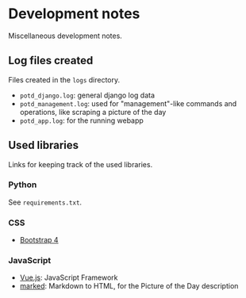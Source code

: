 # Development notes

Miscellaneous development notes.

## Log files created

Files created in the `logs` directory.

 - `potd_django.log`: general django log data
 - `potd_management.log`: used for "management"-like commands and operations, like scraping a picture of the day
 - `potd_app.log`: for the running webapp

## Used libraries

Links for keeping track of the used libraries.

### Python

See `requirements.txt`.

### CSS

- [Bootstrap 4](https://v4-alpha.getbootstrap.com/)

### JavaScript

- [Vue.js](https://vuejs.org): JavaScript Framework
- [marked](https://github.com/chjj/marked): Markdown to HTML, for the Picture of the Day description

